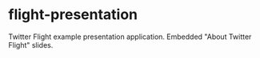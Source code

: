 flight-presentation
===================

Twitter Flight example presentation application. Embedded "About Twitter Flight" slides.
